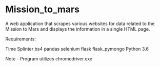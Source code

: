 # Mission_to_mars
A web application that scrapes various websites for data related to the Mission to Mars and displays the information in a single HTML page.

Requirements:

Time
Splinter
bs4
pandas
selenium
flask
flask_pymongo
Python 3.6

Note - Program utilizes chromedriver.exe

